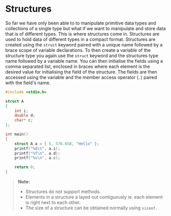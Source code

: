 # Structures

So far we have only been able to to manipulate primitive data types and collections of a single type but what if we want to manipulate and store data that is of different types. This is where structures come in. Structures are used to hold data of different types in a compact format. Structures are created using the `struct` keyword paired with a unique name followed by a brace scope of variable declarations. To then create a variable of the structure type you again use the `struct` keyword and the structures type name followed by a variable name. You can then initialise the fields using a comma separated list, enclosed in braces where each element is the desired value for initialising the field of the structure. The fields are then accessed using the variable and the member access operator (`.`) paired with the field's name.

```c
#include <stdio.h>

struct A
{
    int i;
    double d;
    char* c;
};

int main()
{
    struct A a = { 5, 576.658, "Hello" };
    printf("%d\n", a.i);
    printf("%f\n", a.d);
    printf("%s\n", a.c);

    return 0;
}
```

> **Note:**
>
> - Structures do not support methods.
> - Elements in a structure a layed out contiguously ie. each element is right next to each other.
> - The size of a structure can be obtained normally using `sizeof`.
